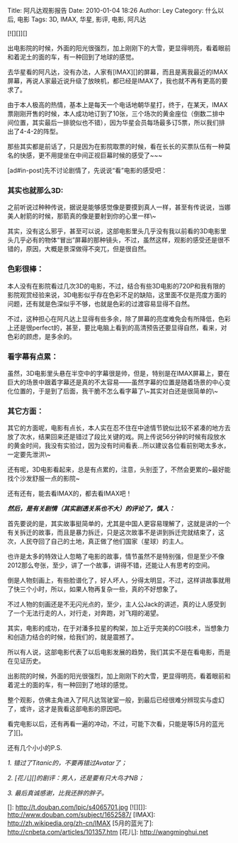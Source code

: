 Title: 阿凡达观影报告
Date: 2010-01-04 18:26
Author: Ley
Category: 什么以后, 电影
Tags: 3D, IMAX, 华星, 影评, 电影, 阿凡达

[![][]][]

出电影院的时候，外面的阳光很强烈，加上刚刚下的大雪，更显得明亮，看着眼前和着泥土的面的车，有一种回到了地球的感觉。

去华星看的阿凡达，没有办法，人家有[IMAX][]的屏幕，而且是离我最近的IMAX屏幕，再说人家最近说升级了放映机，都已经是IMAX了，我也就不再有更高的要求了。

由于本人极高的热情，基本上是每天一个电话地朝华星打，终于，在某天，IMAX票刚刚开售的时候，本人成功地订到了10张，三个场次的黄金座位（倒数二排中间位置，其实最后一排貌似也不错），因为华星会员每场最多订5票，所以我们排出了4-4-2的阵型。

那些其实都是前话了，只是因为在影院取票的时候，看在长长的买票队伍有一种莫名的快感，更不用提坐在中间正视巨幕时候的感受了\~\~\~

[ad\#in-post]先不讨论剧情了，先说说“看”电影的感受吧：

<!--more-->

### 其实也就那么3D:

</p>
之前听说过种种传说，据说是能够感觉像是要摸到真人一样，甚至有传说说，当娜美人射箭的时候，那箭真的像是要射到你的心里一样\~

其实，没有这么邪乎，甚至可以说，这部电影里头几乎没有我以前看的3D电影里头几乎必有的物体“冒出”屏幕的那种镜头，不过，虽然这样，观影的感受还是很不错的，原因，大概是景深做得不突兀，但是很自然。

### 色彩很棒：

</p>
本人没有在影院看过几次3D的电影，不过，结合有些3D电影的720P和我有限的影院观赏经验来说，3D电影似乎存在色彩不足的缺陷，这里面不仅是亮度方面的问题，还有就是色深似乎不够，也就是色彩的过渡容易显得不自然。

不过，这种担心在阿凡达上显得有些多余，除了屏幕的亮度难免会有所降低，色彩上还是很perfect的，甚至，要比电脑上看到的高清预告还要显得自然，看来，对色彩的顾虑，是多余的。

### 看字幕有点累：

</p>
虽然，3D电影里头悬在半空中的字幕很是帅，但是，特别是在IMAX屏幕上，要在巨大的场景中跟着字幕还是真的不太容易——虽然字幕的位置是随着场景的中心变化位置的，于是到了后面，我干脆不怎么看字幕了\~其实对白还是很简单的\~

### 其它方面：

</p>
其它的方面呢，电影有点长，本人实在忍不住在中途情节貌似比较不紧凑的地方去放了次水，结果回来还是错过了段比关键的戏。网上传说56分钟的时候有段放水的黄金时间，我没有实验过，因为没有时间看表...所以建议各位看前别喝太多水，一定要先泄洪\~

还有呢，3D电影看起来，总是有点累的，注意，头别歪了，不然会更累的\~最好能找个沙发舒服一点的影院\~

还有还有，能去看IMAX的，都去看IMAX吧！

***然后，是有关剧情（其实剧透关系也不大）的评论了，慎入：***

首先要说的是，其实故事挺简单的，尤其是中国人更容易理解了，这就是讲的一个有关拆迁的故事，而且是暴力拆迁，只是这次故事不是讲到拆迁完就结束了，这次，人民夺回了自己的土地，真正做了他们国家（星球）的主人。

也许是太多的特效让人忽略了电影的故事，情节虽然不是特别强，但是至少不像2012那么夸张，至少，讲了一个故事，讲得不错，还能让人有思考的空间。

倒是人物刻画上，有些脸谱化了，好人坏人，分得太明显，不过，这样讲故事就用了快三个小时，所以，如果人物再复杂一些，真的不好想象了。

不过人物的刻画还是不无闪光点的，至少，主人公Jack的讲述，真的让人感受到了一个无法行走的人，对行走，对奔跑，对飞翔的渴望。

其实，电影的成功，在于对潘多拉星的构架，加上近乎完美的CGI技术，当想象力和创造力结合的时候，给我们的，就是震撼了。

所以有人说，这部电影代表了以后电影发展的趋势，我们其实不是在看电影，而是在见证历史。

出影院的时候，外面的阳光很强烈，加上刚刚下的大雪，更显得明亮，看着眼前和着泥土的面的车，有一种回到了地球的感觉。

整个观影，仿佛主角进入了阿凡达驾驶室一般，到最后已经很难分辨现实与虚幻了，或许，这才是我看这部电影的原因吧。

看完电影以后，还有再看一遍的冲动，不过，可能下次看，只能是等[5月的蓝光了][]。

还有几个小小的P.S.

*1. 错过了Titanic的，不要再错过Avatar了；*

*2. [花儿][]的剧评：男人，还是要有只大鸟才NB；*

*3. 最后真诚感谢，比我还胖的胖子。*

  []: http://t.douban.com/lpic/s4065701.jpg
  [![][]]: http://www.douban.com/subject/1652587/
  [IMAX]: http://zh.wikipedia.org/zh-cn/IMAX
  [5月的蓝光了]: http://cnbeta.com/articles/101357.htm
  [花儿]: http://wangminghui.net
